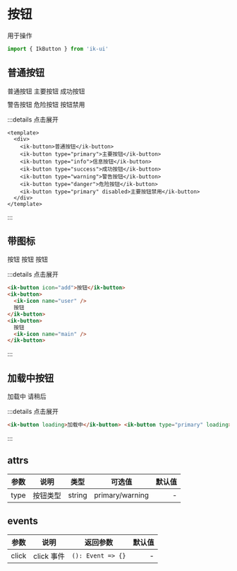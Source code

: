 # 按钮

用于操作

```javascript
import { IkButton } from 'ik-ui'
```

## 普通按钮

<div class="flex">
  <ik-button>普通按钮</ik-button>
  <ik-button type="primary">主要按钮</ik-button>
  <ik-button type="success">成功按钮</ik-button>
  <!-- <ik-button type="info">信息按钮</ik-button> -->
</div>
<div class="flex" style="margin-top: 10px">
  <ik-button type="warning">警告按钮</ik-button>
  <ik-button type="danger">危险按钮</ik-button>
  <ik-button type="primary" disabled>按钮禁用</ik-button>
</div>

:::details 点击展开

```vue
<template>
  <div>
    <ik-button>普通按钮</ik-button>
    <ik-button type="primary">主要按钮</ik-button>
    <ik-button type="info">信息按钮</ik-button>
    <ik-button type="success">成功按钮</ik-button>
    <ik-button type="warning">警告按钮</ik-button>
    <ik-button type="danger">危险按钮</ik-button>
    <ik-button type="primary" disabled>主要按钮禁用</ik-button>
  </div>
</template>
```

:::

## 带图标

<div class="flex">
  <ik-button icon="add">按钮</ik-button>
  <ik-button>
    <ik-icon name="user" />
    按钮
  </ik-button>
  <ik-button type="primary">
    按钮
    <ik-icon color="#ffffff" name="main" />
  </ik-button>
</div>

:::details 点击展开

```html
<ik-button icon="add">按钮</ik-button>
<ik-button>
  <ik-icon name="user" />
  按钮
</ik-button>
<ik-button>
  按钮
  <ik-icon name="main" />
</ik-button>
```

:::

## 加载中按钮

<div>
  <ik-button loading>加载中</ik-button>
  <ik-button type="primary" loading>请稍后</ik-button>
</div>

:::details 点击展开

```html
<ik-button loading>加载中</ik-button> <ik-button type="primary" loading>请稍后</ik-button>
```

:::

## attrs

| 参数 |   说明   |  类型  |     可选值      | 默认值 |
| ---- | :------: | :----: | :-------------: | -----: |
| type | 按钮类型 | string | primary/warning |      - |

## events

| 参数  |    说明    |     返回参数      | 默认值 |
| ----- | :--------: | :---------------: | -----: |
| click | click 事件 | `(): Event => {}` |      - |
